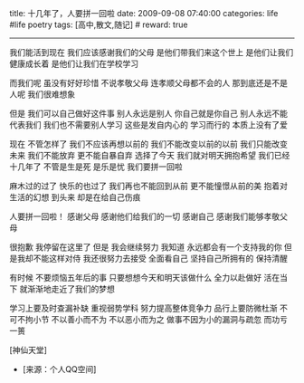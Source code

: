 title: 十几年了，人要拼一回啦 
date: 2009-09-08 07:40:00
categories: life #life poetry
tags: [高中,散文,随记]  # <!--more-->
reward: true

---

我们能活到现在
我们应该感谢我们的父母
是他们带我们来这个世上
是他们让我们健康成长着
是他们让我们在学校学习

<!--more-->

而我们呢
虽没有好好珍惜
不说孝敬父母
连孝顺父母都不会的人
那到底还是不是人呢
我们很难想象

但是
我们可以自己做好这件事
别人永远是别人
你自己就是你自己
别人永远不能代表我们
我们也不需要别人学习
这些是发自内心的
学习而行的
本质上没有了爱



现在
不管怎样了
我们不应该再想以前的
我们不能改变以前的以前
我们只能改变未来
我们不能放弃
更不能自暴自弃
选择了今天
我们就对明天拥抱希望
我们已经十几年了
不管是生是死
是乐是忧
我们要拼一回啦



麻木过的过了
快乐的也过了
我们再也不能回到从前
更不能憧憬从前的美
抱着对生活的幻想
到头来
却是在给自己伤痕



人要拼一回啦！
感谢父母
感谢他们给我们的一切
感谢自己
感谢我们能够孝敬父母



很抱歉
我停留在这里了
但是
我会继续努力
我知道
永远都会有一个支持我的你
但是我却不能这样对侍
我还很努力去接受
全面看自己
坚持自己所拥有的
保持清醒



有时候
不要烦恼五年后的事
只要想想今天和明天该做什么
全力以赴做好
活在当下
就渐渐地走近了我们的梦想



学习上要及时查漏补缺
重视弱势学科
努力提高整体竞争力
品行上要防微杜渐
不可不拘小节
不以善小而不为
不以恶小而为之
做事不因为小的漏洞与疏忽
而功亏一篑



[神仙天堂]


- [来源：个人QQ空间]
